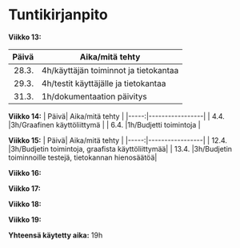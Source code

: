# Tuntikirjanpito

**Viikko 13:**

| Päivä| Aika/mitä tehty |
|-----:|-----------------|
| 28.3.|4h/käyttäjän toiminnot ja tietokantaa  |
| 29.3.|4h/testit käyttäjälle ja tietokantaa |
| 31.3.|1h/dokumentaation päivitys |

**Viikko 14:**
| Päivä| Aika/mitä tehty |
|-----:|-----------------|
| 4.4. |3h/Graafinen käyttöliittymä |
| 6.4. |1h/Budjetti toimintoja  |

**Viikko 15:**
| Päivä| Aika/mitä tehty |
|-----:|-----------------|
| 12.4. |3h/Budjetin toimintoja, graafista käyttöliittymää|
| 13.4. |3h/Budjetin toiminnoille testejä, tietokannan hienosäätöä|

**Viikko 16:**

**Viikko 17:**

**Viikko 18:**

**Viikko 19:**

**Yhteensä käytetty aika:**
19h
